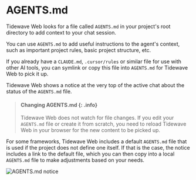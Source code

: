 # AGENTS.md

Tidewave Web looks for a file called `AGENTS.md` in your project's root directory to add context to your chat session.

You can use `AGENTS.md` to add useful instructions to the agent's context, such as important project rules, basic project structure, etc.

If you already have a `CLAUDE.md`, `.cursor/rules` or similar file for use with other AI tools, you can symlink or copy this file into `AGENTS.md`
for Tidewave Web to pick it up.

Tidewave Web shows a notice at the very top of the active chat about the status of the `AGENTS.md` file.

> #### Changing AGENTS.md {: .info}
>
> Tidewave Web does not watch for file changes. If you edit your `AGENTS.md` file or create it
> from scratch, you need to reload Tidewave Web in your browser for the new content to be picked up.

For some frameworks, Tidewave Web includes a default `AGENTS.md` file that is used if the project does not define one itself.
If that is the case, the notice includes a link to the default file, which you can then copy into a local `AGENTS.md` file
to make adjustments based on your needs.

![AGENTS.md notice](assets/agentsmd.png)
